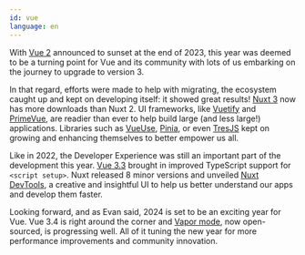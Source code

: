 ```yaml
---
id: vue
language: en
---
```


With [Vue 2](https://blog.vuejs.org/posts/vue-2-eol) announced to sunset at the end of 2023, this year was deemed to be a turning point for Vue and its community with lots of us embarking on the journey to upgrade to version 3.

In that regard, efforts were made to help with migrating, the ecosystem caught up and kept on developing itself: it showed great results! [Nuxt 3](https://nuxt.com/) now has more downloads than Nuxt 2. UI frameworks, like [Vuetify](https://vuetifyjs.com/en/) and [PrimeVue](https://primevue.org/), are readier than ever to help build large (and less large!) applications. Libraries such as [VueUse](https://vueuse.org/), [Pinia](https://pinia.vuejs.org/), or even [TresJS](https://tresjs.org/) kept on growing and enhancing themselves to better empower us all.

Like in 2022, the Developer Experience was still an important part of the development this year. [Vue 3.3](https://blog.vuejs.org/posts/vue-3-3) brought in improved TypeScript support for `<script setup>`. Nuxt released 8 minor versions and unveiled [Nuxt DevTools](https://devtools.nuxt.com/), a creative and insightful UI to help us better understand our apps and develop them faster.

Looking forward, and as Evan said, 2024 is set to be an exciting year for Vue. Vue 3.4 is right around the corner and [Vapor mode](https://github.com/vuejs/core-vapor), now open-sourced, is progressing well. All of it tuning the new year for more performance improvements and community innovation.

